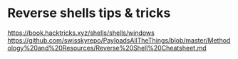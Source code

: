 # Reverse shells tips & tricks

https://book.hacktricks.xyz/shells/shells/windows
https://github.com/swisskyrepo/PayloadsAllTheThings/blob/master/Methodology%20and%20Resources/Reverse%20Shell%20Cheatsheet.md
